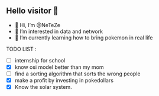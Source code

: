 ## Hello visitor 👋

- 👋 Hi, I’m @NeTeZe
- 👀 I’m interested in data and network
- 🌱 I’m currently learning how to bring pokemon in real life

TODO LIST : 
- [ ] internship for school
- [x] know osi model better than my mom 
- [ ] find a sorting algorithm that sorts the wrong people
- [x] make a profit by investing in pokedollars
- [x] Know the solar system. 
